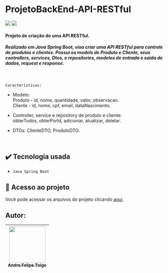 # ProjetoBackEnd-API-RESTful

<img src="https://img.shields.io/badge/Version-1.0.0-darkblue"/> <img src="https://img.shields.io/badge/Release%20Date-May__05-darkviolet">
</p>

<h4> Projeto de criação de uma API RESTful. </h4>
<h5> Realizado em Java Spring Boot, visa criar uma API RESTful para controle de produtos e clientes.
Possui os models de Produto e Cliente, seus controllers, services, Dtos, e repositories, modelos de entrada e saida de dados, request e response.</h5> 
<br>



`Características:`

- Modelo:<br>
    Produto - id, nome, quantidade, valor, observacao.<br>
    Cliente - id, nome, cpf, email, dataNascimento.

- Controller, service e repository de produto e cliente:<br>
    obterTodos, obterPorId, adicionar, atualizar, deletar.

- DTOs:
    ClienteDTO, ProdutoDTO.
<br>


## :heavy_check_mark: Tecnologia usada
- `Java Spring Boot`

## 📁 Acesso ao projeto
Você pode acessar os arquivos do projeto clicando [aqui](https://github.com/Andre-Toigo/ProjetoBackEnd-API-RESTful).

## Autor:

|  [<img src="https://avatars.githubusercontent.com/u/105762130?v=4" width=115><br><sub>Andre Felipe Toigo</sub>](https://github.com/Andre-Toigo) |   
| :---: | 
